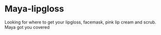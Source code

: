 # Maya-lipgloss
Looking for where to get your lipgloss, facemask, pink lip cream and scrub. 
Maya got you covered
